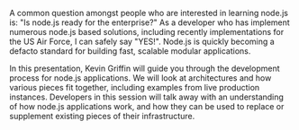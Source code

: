 A common question amongst people who are interested in learning node.js is: "Is node.js ready for the enterprise?" As a developer who has implement numerous node.js based solutions, including recently implementations for the US Air Force, I can safely say "YES!". Node.js is quickly becoming a defacto standard for building fast, scalable modular applications.  

In this presentation, Kevin Griffin will guide you through the development process for node.js applications. We will look at architectures and how various pieces fit together, including examples from live production instances. Developers in this session will talk away with an understanding of how node.js applications work, and how they can be used to replace or supplement existing pieces of their infrastructure.

